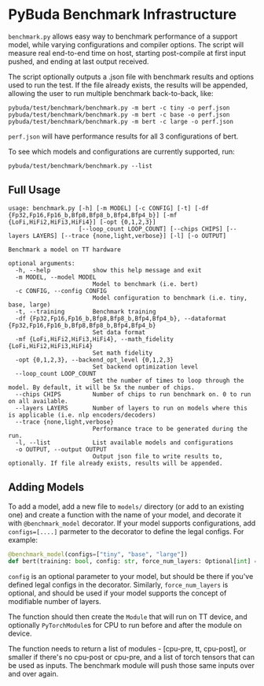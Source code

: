 PyBuda Benchmark Infrastructure
===============================

`benchmark.py` allows easy way to benchmark performance of a support model, while varying configurations and compiler options. The script will measure
real end-to-end time on host, starting post-compile at first input pushed, and ending at last output received. 

The script optionally outputs a .json file with benchmark results and options used to run the test. If the file already exists, the results will be appended,
allowing the user to run multiple benchmark back-to-back, like:

```
pybuda/test/benchmark/benchmark.py -m bert -c tiny -o perf.json
pybuda/test/benchmark/benchmark.py -m bert -c base -o perf.json
pybuda/test/benchmark/benchmark.py -m bert -c large -o perf.json
```

`perf.json` will have performance results for all 3 configurations of bert.

To see which models and configurations are currently supported, run:

```
pybuda/test/benchmark/benchmark.py --list
```

Full Usage
----------
```
usage: benchmark.py [-h] [-m MODEL] [-c CONFIG] [-t] [-df {Fp32,Fp16,Fp16_b,Bfp8,Bfp8_b,Bfp4,Bfp4_b}] [-mf {LoFi,HiFi2,HiFi3,HiFi4}] [-opt {0,1,2,3}]
                    [--loop_count LOOP_COUNT] [--chips CHIPS] [--layers LAYERS] [--trace {none,light,verbose}] [-l] [-o OUTPUT]

Benchmark a model on TT hardware

optional arguments:
  -h, --help            show this help message and exit
  -m MODEL, --model MODEL
                        Model to benchmark (i.e. bert)
  -c CONFIG, --config CONFIG
                        Model configuration to benchmark (i.e. tiny, base, large)
  -t, --training        Benchmark training
  -df {Fp32,Fp16,Fp16_b,Bfp8,Bfp8_b,Bfp4,Bfp4_b}, --dataformat {Fp32,Fp16,Fp16_b,Bfp8,Bfp8_b,Bfp4,Bfp4_b}
                        Set data format
  -mf {LoFi,HiFi2,HiFi3,HiFi4}, --math_fidelity {LoFi,HiFi2,HiFi3,HiFi4}
                        Set math fidelity
  -opt {0,1,2,3}, --backend_opt_level {0,1,2,3}
                        Set backend optimization level
  --loop_count LOOP_COUNT
                        Set the number of times to loop through the model. By default, it will be 5x the number of chips.
  --chips CHIPS         Number of chips to run benchmark on. 0 to run on all available.
  --layers LAYERS       Number of layers to run on models where this is applicable (i.e. nlp encoders/decoders)
  --trace {none,light,verbose}
                        Performance trace to be generated during the run.
  -l, --list            List available models and configurations
  -o OUTPUT, --output OUTPUT
                        Output json file to write results to, optionally. If file already exists, results will be appended.
```

Adding Models
-------------

To add a model, add a new file to `models/` directory (or add to an existing one) and create a function with the name of your model, and decorate it with
`@benchmark_model` decorator. If your model supports configurations, add `configs=[....]` parmeter to the decorator to define the legal configs. For example:

```python
@benchmark_model(configs=["tiny", "base", "large"])
def bert(training: bool, config: str, force_num_layers: Optional[int] = None):
```

`config` is an optional parameter to your model, but should be there if you've defined legal configs in the decorator. Similarly, `force_num_layers` is
optional, and should be used if your model supports the concept of modifiable number of layers.

The function should then create the `Module` that will run on TT device, and optionally `PyTorchModule`s for CPU to run before and after the module on device. 

The function needs to return a list of modules - [cpu-pre, tt, cpu-post], or smaller if there's no cpu-post or cpu-pre, and a list of torch tensors that can
be used as inputs. The benchmark module will push those same inputs over and over again.

